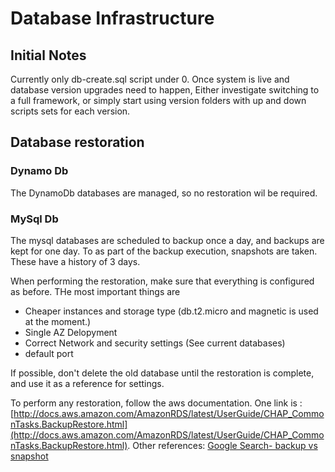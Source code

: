 # Database Infrastructure

## Initial Notes
Currently only db-create.sql script under 0. 
Once system is live and database version upgrades need to happen, Either investigate switching to a full framework,
or simply start using version folders with up and down scripts sets for each version.  

## Database restoration
### Dynamo Db
The DynamoDb databases are managed, so no restoration wil be required. 
### MySql Db 
The mysql databases are scheduled to backup once a day, and backups are kept for one day. 
To as part of the backup execution, snapshots are taken. These have a history of 3 days. 

When performing the restoration, make sure that everything is configured as before. THe most important things are 
 - Cheaper instances and storage type (db.t2.micro and magnetic is used at the moment.)
 - Single AZ Delopyment
 - Correct Network and security settings (See current databases)
 - default port

If possible, don't delete the old database until the restoration is complete, and use it as a reference for settings. 

To perform any restoration, follow the aws documentation. One link is : [http://docs.aws.amazon.com/AmazonRDS/latest/UserGuide/CHAP_CommonTasks.BackupRestore.html](http://docs.aws.amazon.com/AmazonRDS/latest/UserGuide/CHAP_CommonTasks.BackupRestore.html).
Other references: 
[Google Search- backup vs snapshot](https://www.google.co.uk/search?q=aws+rds+backup+vs+snapshot&ie=utf-8&oe=utf-8&client=firefox-b&gfe_rd=cr&ei=MDvuV8DTIO7v8Aejh7HYCA)